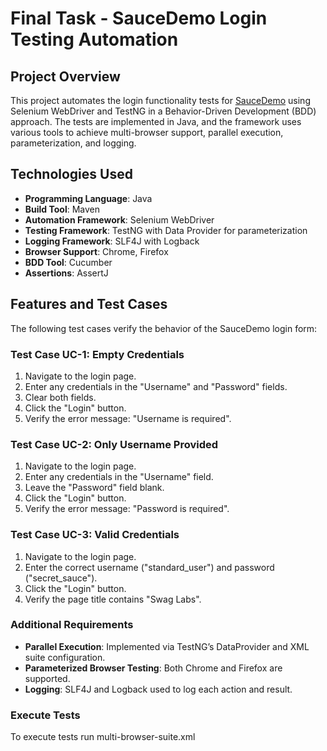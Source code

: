 # Final Task - SauceDemo Login Testing Automation

## Project Overview
This project automates the login functionality tests for [SauceDemo](https://www.saucedemo.com/) using Selenium WebDriver and TestNG in a Behavior-Driven Development (BDD) approach. The tests are implemented in Java, and the framework uses various tools to achieve multi-browser support, parallel execution, parameterization, and logging.

## Technologies Used
- **Programming Language**: Java
- **Build Tool**: Maven
- **Automation Framework**: Selenium WebDriver
- **Testing Framework**: TestNG with Data Provider for parameterization
- **Logging Framework**: SLF4J with Logback
- **Browser Support**: Chrome, Firefox
- **BDD Tool**: Cucumber
- **Assertions**: AssertJ

## Features and Test Cases
The following test cases verify the behavior of the SauceDemo login form:

### Test Case UC-1: Empty Credentials
1. Navigate to the login page.
2. Enter any credentials in the "Username" and "Password" fields.
3. Clear both fields.
4. Click the "Login" button.
5. Verify the error message: "Username is required".

### Test Case UC-2: Only Username Provided
1. Navigate to the login page.
2. Enter any credentials in the "Username" field.
3. Leave the "Password" field blank.
4. Click the "Login" button.
5. Verify the error message: "Password is required".

### Test Case UC-3: Valid Credentials
1. Navigate to the login page.
2. Enter the correct username ("standard_user") and password ("secret_sauce").
3. Click the "Login" button.
4. Verify the page title contains "Swag Labs".

### Additional Requirements
- **Parallel Execution**: Implemented via TestNG’s DataProvider and XML suite configuration.
- **Parameterized Browser Testing**: Both Chrome and Firefox are supported.
- **Logging**: SLF4J and Logback used to log each action and result.

### Execute Tests

To execute tests run multi-browser-suite.xml

